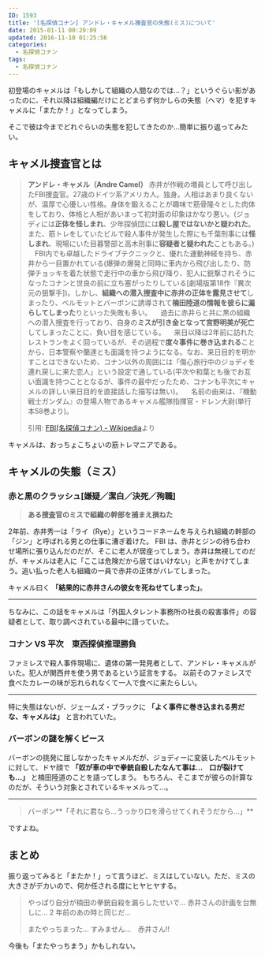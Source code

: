 ```yaml
---
ID: 1593
title: '[名探偵コナン] アンドレ・キャメル捜査官の失態(ミス)について'
date: 2015-01-11 00:29:09
updated: 2016-11-10 01:25:56
categories:
  - 名探偵コナン
tags:
  - 名探偵コナン
---
```


初登場のキャメルは「もしかして組織の人間なのでは…？」というぐらい影があったのに、それ以降は組織編だけにとどまらず何かしらの失態（ヘマ）を犯すキャメルに「またか！」となってしまう。

そこで彼は今までどれぐらいの失態を犯してきたのか…簡単に振り返ってみたい。

<!--more-->

## キャメル捜査官とは

> **アンドレ・キャメル（Andre Camel）**
> 赤井が作戦の増員として呼び出したFBI捜査官。27歳のドイツ系アメリカ人。独身。人相はあまり良くないが、温厚で心優しい性格。身体を鍛えることが趣味で筋骨隆々とした肉体をしており、体格と人相があいまって初対面の印象はかなり悪い。(ジョディには**正体を怪しまれ**、少年探偵団には**殺し屋ではないかと疑われた**。また、筋トレをしていたビルで殺人事件が発生した際にも千葉刑事には**怪しまれ**、現場にいた目暮警部と高木刑事に**容疑者と疑われた**こともある。)
> 　FBI内でも卓越したドライブテクニックと、優れた運動神経を持ち、赤井から一目置かれている(爆弾の爆発と同時に車内から飛び出したり、防弾チョッキを着た状態で走行中の車から飛び降り、犯人に銃撃されそうになったコナンと世良の前に立ち塞がったりしている\[劇場版第18作『異次元の狙撃手\])。しかし、**組織への潜入捜査中に赤井の正体を露見させて**しまったり、ベルモットとバーボンに誘導されて**楠田陸道の情報を彼らに漏らしてしまった**りといった失敗も多い。
> 　過去に赤井らと共に黒の組織への潜入捜査を行っており、自身の**ミスが引き金となって宮野明美が死亡**してしまったことに、負い目を感じている。
> 　来日以降は2年前に訪れたレストランをよく回っているが、その過程で**度々事件に巻き込まれる**ことから、日本警察や蘭達とも面識を持つようになる。なお、来日目的を明かすことはできないため、コナン以外の周囲には「傷心旅行中のジョディを連れ戻しに来た恋人」という設定で通している(平次や和葉とも後でお互い面識を持つこととなるが、事件の最中だったため、コナンも平次にキャメルの詳しい来日目的を直接話した描写は無い)。
> 　名前の由来は、『機動戦士ガンダム』の登場人物であるキャメル艦隊指揮官・ドレン大尉(単行本58巻より)。
>
> 引用: [FBI(名探偵コナン) - Wikipedia](http://ja.wikipedia.org/wiki/FBI_%28%E5%90%8D%E6%8E%A2%E5%81%B5%E3%82%B3%E3%83%8A%E3%83%B3%29#.E3.83.A1.E3.83.B3.E3.83.90.E3.83.BC)より

キャメルは、おっちょこちょいの筋トレマニアである。

## キャメルの失態（ミス）

### 赤と黒のクラッシュ[嫌疑／潔白／決死／殉職]

> **ある捜査官のミスで組織の幹部を捕まえ損ねた**

2年前、赤井秀一は「ライ（Rye）」というコードネームを与えられ組織の幹部の「ジン」と呼ばれる男との仕事に漕ぎ着けた。
FBI は、赤井とジンの待ち合わせ場所に張り込んだのだが、そこに老人が居座ってしまう。赤井は無視してのだが、キャメルは老人に「ここは危険だから居てはいけない」と声をかけてしまう。追い払った老人も組織の一員で赤井の正体がバレてしまった。

キャメル曰く **「結果的に赤井さんの彼女を死ねせてしまった」**。

---

ちなみに、この話をキャメルは「外国人タレント事務所の社長の殺害事件」の容疑者として、取り調べされている最中に語っていた。

<!-- textlint-disable -->

### コナン VS 平次　東西探偵推理勝負

<!-- textlint-enable -->

ファミレスで殺人事件現場に、遺体の第一発見者として、アンドレ・キャメルがいた。犯人が関西弁を使う男であるという証言をする。
以前そのファミレスで食べたカレーの味が忘れられなくて一人で食べに来たらしい。

---

特に失態はないが、ジェームズ・ブラックに <!-- textlint-disable --> **「よく事件に巻き込まれる男だな、キャメルは」** と言われていた。<!-- textlint-enable -->

### バーボンの謎を解くピース

バーボンの挑発に屈しなかったキャメルだが、ジョディーに変装したベルモットに対して、ドヤ顔で <!-- textlint-disable --> **「奴が車の中で拳銃自殺したなんて事は…　口が裂けても…」** <!-- textlint-enable -->と楠田陸道のことを語ってしまう。
もちろん、そこまでが彼らの計算なのだが、そういう対象とされているキャメルって…。

---

> バーボン**「それに君なら…うっかり口を滑らせてくれそうだから…」**

<!-- textlint-disable -->

ですよね。

<!-- textlint-enable -->

## まとめ

振り返ってみると「またか！」って言うほど、ミスはしていない。ただ、ミスの大きさがデカいので、何か任される度にヒヤヒヤする。

> やっぱり自分が楠田の拳銃自殺を漏らしたせいで…
> 赤井さんの計画を台無しに…
> 2 年前のあの時と同じだ…
>
> またやっちまった…
> すみません…　赤井さん!!

<!-- textlint-disable -->

今後も「またやっちまう」かもしれない。

<!-- textlint-enable -->
